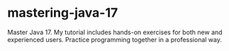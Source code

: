 # mastering-java-17
Master Java 17. My tutorial includes hands-on exercises for both new and experienced users. Practice programming together in a professional way.
